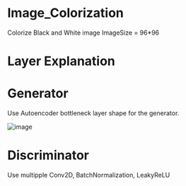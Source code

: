 # Image_Colorization
Colorize Black and White image
ImageSize = 96*96

# Layer Explanation

  # Generator
  
  Use Autoencoder bottleneck layer shape for the generator. 
  
  ![image](https://user-images.githubusercontent.com/111392592/188254871-c4e5b580-3538-45eb-93ff-8f220e7c1ec8.png)

  
  # Discriminator
  
  Use multipple Conv2D, BatchNormalization, LeakyReLU
  
    
    
